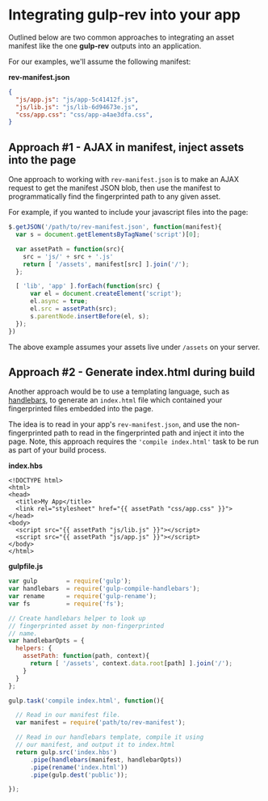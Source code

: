 
Integrating gulp-rev into your app
==================================

Outlined below are two common approaches to integrating an asset manifest like the one __gulp-rev__ outputs into an application.

For our examples, we'll assume the following manifest:

__rev-manifest.json__

```json
{
  "js/app.js": "js/app-5c41412f.js",
  "js/lib.js": "js/lib-6d94673e.js",
  "css/app.css": "css/app-a4ae3dfa.css",
}
````


Approach #1 - AJAX in manifest, inject assets into the page
----------------------------------------------------------------

One approach to working with `rev-manifest.json` is to make an AJAX request to get the manifest JSON blob, then use the manifest to programmatically find the fingerprinted path to any given asset.

For example, if you wanted to include your javascript files into the page:

```javascript
$.getJSON('/path/to/rev-manifest.json', function(manifest){
  var s = document.getElementsByTagName('script')[0];

  var assetPath = function(src){
    src = 'js/' + src + '.js'
    return [ '/assets', manifest[src] ].join('/');
  };

  [ 'lib', 'app' ].forEach(function(src) {
      var el = document.createElement('script');
      el.async = true;
      el.src = assetPath(src);
      s.parentNode.insertBefore(el, s);
  });
})
````

The above example assumes your assets live under `/assets` on your server.


Approach #2 - Generate index.html during build
-----------------------------------------------

Another approach would be to use a templating language, such as [handlebars](http://handlebarsjs.com/), to generate an `index.html` file which contained your fingerprinted files embedded into the page.

The idea is to read in your app's `rev-manifest.json`, and use the non-fingerprinted path to read in the fingerprinted path and inject it into the page. Note, this approach requires the `'compile index.html'` task to be run as part of your build process.

__index.hbs__

```html+jinja
<!DOCTYPE html>
<html>
<head>
  <title>My App</title>
  <link rel="stylesheet" href="{{ assetPath "css/app.css" }}">
</head>
<body>
  <script src="{{ assetPath "js/lib.js" }}"></script>
  <script src="{{ assetPath "js/app.js" }}"></script>
</body>
</html>
```

__gulpfile.js__

```javascript
var gulp        = require('gulp');
var handlebars  = require('gulp-compile-handlebars');
var rename      = require('gulp-rename');
var fs          = require('fs');

// Create handlebars helper to look up
// fingerprinted asset by non-fingerprinted
// name.
var handlebarOpts = {
  helpers: {
    assetPath: function(path, context){
      return [ '/assets', context.data.root[path] ].join('/');
    }
  }
};

gulp.task('compile index.html', function(){

  // Read in our manifest file.
  var manifest = require('path/to/rev-manifest');

  // Read in our handlebars template, compile it using
  // our manifest, and output it to index.html
  return gulp.src('index.hbs')
      .pipe(handlebars(manifest, handlebarOpts))
      .pipe(rename('index.html'))
      .pipe(gulp.dest('public'));

});
```
